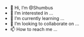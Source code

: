 - 👋 Hi, I’m @Shumbus
- 👀 I’m interested in ...
- 🌱 I’m currently learning ...
- 💞️ I’m looking to collaborate on ...
- 📫 How to reach me ...

<!---
Shumbus/Shumbus is a ✨ special ✨ repository because its `README.md` (this file) appears on your GitHub profile.
You can click the Preview link to take a look at your changes.
--->
